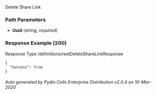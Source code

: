 






 
Delete Share Link  


### Path Parameters

 - **Uuid** (_string, required_) 




### Response Example (200)
Response Type /definitions/restDeleteShareLinkResponse

```
{
  "Success": true
}
```




###### Auto generated by Pydio Cells Enterprise Distribution v2.0.4 on 10-Mar-2020
